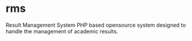 rms
===

Result Management System
PHP based opensource system designed to handle the management of academic results.

